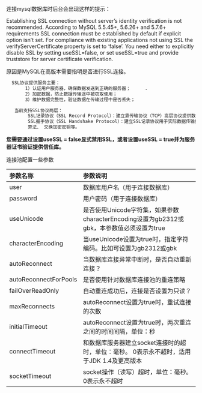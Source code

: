 连接mysql数据库时后台会出现这样的提示：

Establishing SSL connection without server’s identity verification is not recommended. According to MySQL 5.5.45+,
5.6.26+ and 5.7.6+ requirements SSL connection must be established by default if explicit option isn’t set. For compliance with existing applications not using SSL the verifyServerCertificate property is set to ‘false’. You need either to explicitly disable SSL by setting useSSL=false, or set useSSL=true and provide truststore for server certificate verification.

原因是MySQL在高版本需要指明是否进行SSL连接。


```tex
  SSL协议提供服务主要： 		
       1）认证用户服务器，确保数据发送到正确的服务器； 　　 .
       2）加密数据，防止数据传输途中被窃取使用；
       3）维护数据完整性，验证数据在传输过程中是否丢失；

   当前支持SSL协议两层：
   	 	SSL记录协议（SSL Record Protocol）：建立靠传输协议（TCP）高层协议提供数据封装、压缩、加密等基本功能支持
	    SSL握手协议（SSL Handshake Protocol）：建立SSL记录协议用于实际数据传输始前通讯双进行身份认证、协商加密
	    算法、 交换加密密钥等。
```

**您需要通过设置useSSL = false显式禁用SSL，或者设置useSSL = true并为服务器证书验证提供信任库。**



连接池配置一些参数

| 参数名称              | 参数说明                                                     |
| :-------------------- | :----------------------------------------------------------- |
| user                  | 数据库用户名（用于连接数据库）                               |
| password              | 用户密码（用于连接数据库）                                   |
| useUnicode            | 是否使用Unicode字符集，如果参数characterEncoding设置为gb2312或gbk，本参数值必须设置为true |
| characterEncoding     | 当useUnicode设置为true时，指定字符编码。比如可设置为gb2312或gbk |
| autoReconnect         | 当数据库连接异常中断时，是否自动重新连接？                   |
| autoReconnectForPools | 是否使用针对数据库连接池的重连策略                           |
| failOverReadOnly      | 自动重连成功后，连接是否设置为只读？                         |
| maxReconnects         | autoReconnect设置为true时，重试连接的次数                    |
| initialTimeout        | autoReconnect设置为true时，两次重连之间的时间间隔，单位：秒  |
| connectTimeout        | 和数据库服务器建立socket连接时的超时，单位：毫秒。 0表示永不超时，适用于JDK 1.4及更高版本 |
| socketTimeout         | socket操作（读写）超时，单位：毫秒。 0表示永不超时           |